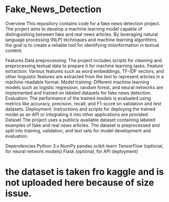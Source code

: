 # Fake_News_Detection

Overview
This repository contains code for a fake news detection project. The project aims to develop a machine learning model capable of distinguishing between fake and real news articles. By leveraging natural language processing (NLP) techniques and machine learning algorithms, the goal is to create a reliable tool for identifying misinformation in textual content.

Features
Data preprocessing: The project includes scripts for cleaning and preprocessing textual data to prepare it for machine learning tasks.
Feature extraction: Various features such as word embeddings, TF-IDF vectors, and other linguistic features are extracted from the text to represent articles in a machine-readable format.
Model training: Different machine learning models such as logistic regression, random forest, and neural networks are implemented and trained on labeled datasets for fake news detection.
Evaluation: The performance of the trained models is evaluated using metrics like accuracy, precision, recall, and F1-score on validation and test datasets.
Deployment: Instructions and scripts for deploying the trained model as an API or integrating it into other applications are provided.
Dataset
The project uses a publicly available dataset containing labeled examples of fake and real news articles. The dataset is preprocessed and split into training, validation, and test sets for model development and evaluation.

Dependencies
Python 3.x
NumPy
pandas
scikit-learn
TensorFlow (optional, for neural network models)
Flask (optional, for API deployment)



# the dataset is taken fro kaggle and is not uploaded here because of size issue.
